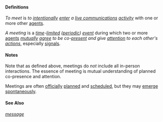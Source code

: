 #### Definitions

*To meet* is *to [intentionally](https://github.com/gcassel/Modular-Organization-Terminology/blob/master/terms/intend.md) [enter](https://github.com/gcassel/Modular-Organization-Terminology/blob/master/terms/add.md) a [live communications](https://github.com/gcassel/Modular-Organization-Terminology/blob/master/terms/live-communication.md) [activity](https://github.com/gcassel/Modular-Organization-Terminology/blob/master/terms/activity.md)* with one or more other [agents](https://github.com/gcassel/Modular-Organization-Terminology/blob/master/terms/agent.md).
		
*A meeting* is a *[time](https://github.com/gcassel/Modular-Organization-Terminology/blob/master/terms/time.md)-[limited](https://github.com/gcassel/Modular-Organization-Terminology/blob/master/terms/limit.md) ([periodic](https://github.com/gcassel/Modular-Organization-Terminology/blob/master/terms/period.md)) [event](https://github.com/gcassel/Modular-Organization-Terminology/blob/master/terms/event.md)* during which two or more [agents](https://github.com/gcassel/Modular-Organization-Terminology/blob/master/terms/agent.md) *[mutually](https://github.com/gcassel/Modular-Organization-Terminology/blob/master/terms/mutual.md) [agree](https://github.com/gcassel/Modular-Organizing-Terminology/blob/master/terms/agree.md) to be co-[present](https://github.com/gcassel/Modular-Organization-Terminology/blob/master/terms/presence.md) and give [attention](https://github.com/gcassel/Modular-Organization-Terminology/blob/master/terms/attention.md) to each other's [actions](https://github.com/gcassel/Modular-Organization-Terminology/blob/master/terms/act.md)*, especially [signals](https://github.com/gcassel/Modular-Organization-Terminology/blob/master/terms/signal.md).
		
#### Notes
		
Note that as defined above, meetings do *not* include all in-person interactions.  The essence of meeting is mutual understanding of planned co-presence and attention.

Meetings are often [officially](https://github.com/gcassel/Modular-Organization-Terminology/blob/master/terms/official.md) [planned](https://github.com/gcassel/Modular-Organization-Terminology/blob/master/terms/plan.md) and [scheduled](https://github.com/gcassel/Modular-Organization-Terminology/blob/master/terms/schedule.md), but they may [emerge](https://github.com/gcassel/Modular-Organization-Terminology/blob/master/terms/emerge.md) [spontaneously](https://github.com/gcassel/Modular-Organization-Terminology/blob/master/terms/spontaneous.md).
		
#### See Also

*[message](https://github.com/gcassel/Modular-Organization-Terminology/blob/master/terms/message.md)*

